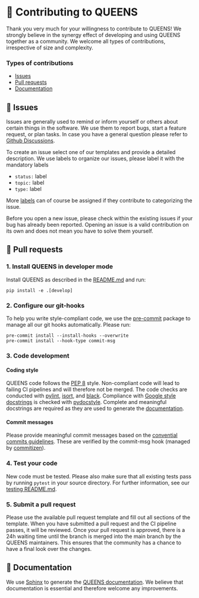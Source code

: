 # :busts_in_silhouette: Contributing to QUEENS
Thank you very much for your willingness to contribute to QUEENS! We strongly believe in the synergy
effect of developing and using QUEENS together as a community. We welcome all types of
contributions, irrespective of size and complexity.

### Types of contributions
- [Issues](#rotating_light-Issues)
- [Pull requests](#fishing_pole_and_fish-pull-requests)
- [Documentation](#book-documentation)


## :rotating_light: Issues
Issues are generally used to remind or inform yourself or others about certain things in the
software. We use them to report bugs, start a feature request, or plan tasks. In case you have a
general question please refer to [Github Discussions](https://github.com/queens-py/queens/discussion).

To create an issue select one of our templates and provide a detailed description. We use labels
to organize our issues, please label it with the mandatory labels
- `status:` label
- `topic:` label
- `type:` label

More [labels](https://github.com/queens-py/queens/labels) can of course be assigned if they
contribute to categorizing the issue.

Before you open a new issue, please check within the existing issues if your bug has
already been reported. Opening an issue is a valid contribution on its own and does not mean you
have to solve them yourself.


## :fishing_pole_and_fish: Pull requests

### 1. Install QUEENS in developer mode
Install QUEENS as described in the [README.md](README.md) and run:
```
pip install -e .[develop]
```

### 2. Configure our git-hooks
To help you write style-compliant code, we use the [pre-commit](https://pre-commit.com/) package to manage all our git
hooks automatically. Please run:
```
pre-commit install --install-hooks --overwrite
pre-commit install --hook-type commit-msg
```

### 3. Code development

#### Coding style
QUEENS code follows the [PEP 8](https://www.python.org/dev/peps/pep-0008/) style. Non-compliant code
will lead to failing CI pipelines and will therefore not be merged.
The code checks are conducted with [pylint](https://pylint.org/),
[isort](https://github.com/PyCQA/isort), and [black](https://github.com/psf/black).
Compliance with [Google style docstrings](https://github.com/google/styleguide/blob/gh-pages/pyguide.md#38-comments-and-docstrings)
is checked with [pydocstyle](https://github.com/PyCQA/pydocstyle).
Complete and meaningful docstrings are required as they are used to generate the
[documentation](#reading-and-writing-documentation).

#### Commit messages
Please provide meaningful commit messages based on the
[convential commits guidelines](https://www.conventionalcommits.org/en/v1.0.0/).
These are verified by the commit-msg hook (managed by [commitizen](https://github.com/commitizen-tools/commitizen)).

### 4. Test your code
New code must be tested. Please also make sure that all existing tests pass by running `pytest` in
your source directory. For further information, see our [testing README.md](tests/README.md).

### 5. Submit a pull request
Please use the available pull request template and fill out all sections of the template.
When you have submitted a pull request and the CI pipeline passes, it will be reviewed.
Once your pull request is approved, there is a 24h waiting time until the branch is merged into the
main branch by the QUEENS maintainers. This ensures that the community has a chance to have a final look over the changes.


## :book: Documentation
We use [Sphinx](https://www.sphinx-doc.org/en/master/#) to generate the
[QUEENS documentation](https://queens_community.pages.gitlab.lrz.de/queens/docs/).
We believe that documentation is essential and therefore welcome any improvements.
